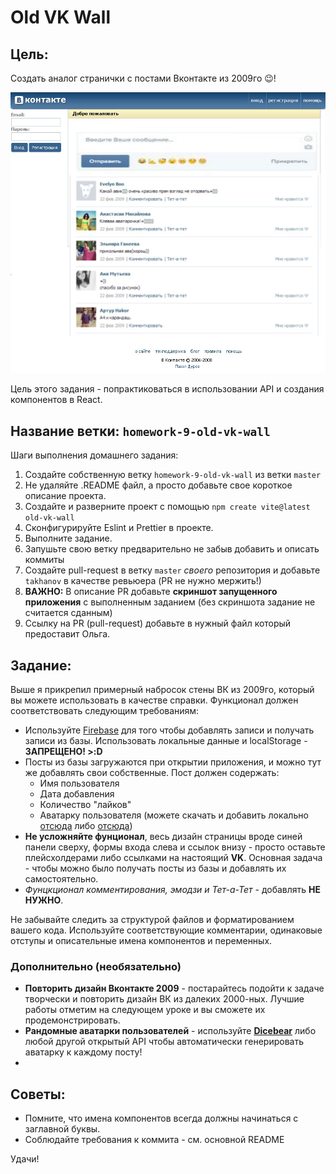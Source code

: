 # Old VK Wall

## Цель:

Создать аналог странички с постами Вконтакте из 2009го 😉!

![Alt text](vk-1.jpg)

Цель этого задания - попрактиковаться в использовании API и создания компонентов в React.

## Название ветки: `homework-9-old-vk-wall`

Шаги выполнения домашнего задания:

1. Создайте собственную ветку `homework-9-old-vk-wall` из ветки `master`
2. Не удаляйте .README файл, а просто добавьте свое короткое описание проекта.
3. Создайте и разверните проект с помощью `npm create vite@latest old-vk-wall`
4. Сконфигурируйте Eslint и Prettier в проекте.
5. Выполните задание.
6. Запушьте свою ветку предварительно не забыв добавить и описать коммиты
7. Создайте pull-request в ветку `master` _своего_ репозитория и добавьте `takhanov` в качестве ревьюера (PR не нужно мержить!)
8. **ВАЖНО:** В описание PR добавьте **скриншот запущенного приложения** с выполненным заданием (без скриншота задание не считается сданным)
9. Ссылку на PR (pull-request) добавьте в нужный файл который предоставит Ольга.

## Задание:

Выше я прикрепил примерный набросок стены ВК из 2009го, который вы можете использовать в качестве справки. Функционал должен соответствовать следующим требованиям:

- Используйте [Firebase](https://firebase.google.com/) для того чтобы добавлять записи и получать записи из базы. Использовать локальные данные и localStorage - **ЗАПРЕЩЕНО! >:D**
- Посты из базы загружаются при открытии приложения, и можно тут же добавлять свои собственные. Пост должен содержать:
  - Имя пользователя
  - Дата добавления
  - Количество "лайков"
  - Аватарку пользователя (можете скачать и добавить локально [отсюда](https://randomuser.me/photos) либо [отсюда](https://www.dicebear.com/playground))
- **Не усложняйте фунционал**, весь дизайн страницы вроде синей панели сверху, формы входа слева и ссылок внизу - просто оставьте плейсхолдерами либо ссылками на настоящий **VK**. Основная задача - чтобы можно было получать посты из базы и добавлять их самостоятельно.
- _Фунцкционал комментирования, эмодзи и Тет-а-Тет_ - добавлять **НЕ НУЖНО**.

Не забывайте следить за структурой файлов и форматированием вашего кода. Используйте соответствующие комментарии, одинаковые отступы и описательные имена компонентов и переменных.

### Дополнительно (необязательно)

- **Повторить дизайн Вконтакте 2009** - постарайтесь подойти к задаче творчески и повторить дизайн ВК из далеких 2000-ных. Лучшие работы отметим на следующем уроке и вы сможете их продемонстрировать.
- **Рандомные аватарки пользователей** - используйте **[Dicebear](https://www.dicebear.com/introduction)** либо любой другой открытый API чтобы автоматически генерировать аватарку к каждому посту!
-

## Советы:

- Помните, что имена компонентов всегда должны начинаться с заглавной буквы.
- Cоблюдайте требования к коммита - см. основной README

Удачи!
